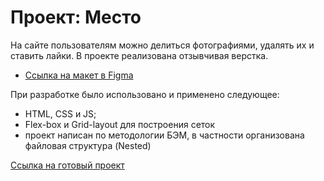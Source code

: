 # Проект: Место

На сайте пользователям можно делиться фотографиями, удалять их и ставить лайки.
В проекте реализована отзывчивая верстка.

* [Ссылка на макет в Figma](https://www.figma.com/file/2cn9N9jSkmxD84oJik7xL7/JavaScript.-Sprint-4?node-id=0%3A1)

При разработке было использовано и применено следующее:

* HTML, CSS и JS;
* Flex-box и Grid-layout для построения сеток
* проект написан по методологии БЭМ, в частности организована файловая структура (Nested)

[Ссылка на готовый проект](https://lomovlad.github.io/mesto/)
